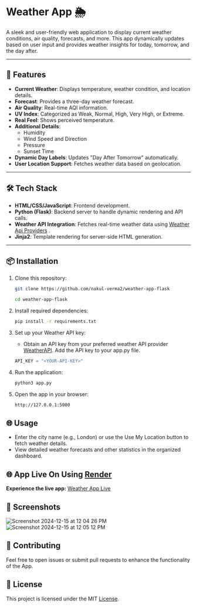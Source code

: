 # Weather App 🌦️

A sleek and user-friendly web application to display current weather conditions, air quality, forecasts, and more. This app dynamically updates based on user input and provides weather insights for today, tomorrow, and the day after.

---

## 🚀 Features

- **Current Weather**: Displays temperature, weather condition, and location details.
- **Forecast**: Provides a three-day weather forecast.
- **Air Quality**: Real-time AQI information.
- **UV Index**: Categorized as Weak, Normal, High, Very High, or Extreme.
- **Real Feel**: Shows perceived temperature.
- **Additional Details**:
  - Humidity
  - Wind Speed and Direction
  - Pressure
  - Sunset Time
- **Dynamic Day Labels**: Updates "Day After Tomorrow" automatically.
- **User Location Support**: Fetches weather data based on geolocation.

---

## 🛠️ Tech Stack

- **HTML/CSS/JavaScript**: Frontend development.
- **Python (Flask)**: Backend server to handle dynamic rendering and API calls.
- **Weather API Integration**: Fetches real-time weather data using [Weather Api Providers](https://www.weatherapi.com/) .
- **Jinja2**: Template rendering for server-side HTML generation.

---

## 📦 Installation

1. Clone this repository:
    ```bash
    git clone https://github.com/nakul-verma2/weather-app-flask
    ```
    ```bash
    cd weather-app-flask
    ```
2. Install required dependencies:
    ```bash
    pip install -r requirements.txt
    ```
3. Set up your Weather API key:

    - Obtain an API key from your preferred weather API provider [WeatherAPI](https://www.weatherapi.com/).
    Add the API key to your app.py file.
    ```python
    API_KEY = "<YOUR-API-KEY>"
    ```
4. Run the application:
    ```bash
    python3 app.py
    ```
5. Open the app in your browser:
    ```bash
    http://127.0.0.1:5000
    ````
    
## 🌐 Usage
- Enter the city name (e.g., London) or use the Use My Location button to fetch weather details.
- View detailed weather forecasts and other statistics in the organized dashboard.
  
## 🌐 App Live On Using [Render](https://render.com/)

**Experience the live app:**
[Weather App Live](https://weather-app-jqak.onrender.com/)  

## 📸 Screenshots
![Screenshot 2024-12-15 at 12 04 26 PM](https://github.com/user-attachments/assets/af39ed65-c477-4c82-8a87-785acb511a7f)
![Screenshot 2024-12-15 at 12 05 12 PM](https://github.com/user-attachments/assets/9af22426-07a1-4967-b6e6-2fa1714ea39b)



## 🎉 Contributing
Feel free to open issues or submit pull requests to enhance the functionality of the App.

## 📜 License
This project is licensed under the MIT [License](https://github.com/nakul-verma2/weather-app-flask/blob/main/LICENSE).
